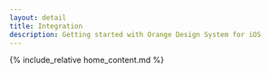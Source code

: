 ```yaml
---
layout: detail
title: Integration
description: Getting started with Orange Design System for iOS
---
```


{% include_relative home_content.md %}
